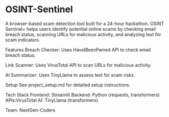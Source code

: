 # OSINT-Sentinel
A browser-based scam detection tool built for a 24-hour hackathon. OSINT Sentinel+ helps users identify potential online scams by checking email breach status, scanning URLs for malicious activity, and analyzing text for scam indicators.

Features
Breach Checker: Uses HaveIBeenPwned API to check email breach status.

Link Scanner: Uses VirusTotal API to scan URLs for malicious activity.

AI Summarizer: Uses TinyLlama to assess text for scam risks.

Setup
See project_setup.md for detailed setup instructions.

Tech Stack
Frontend: Streamlit
Backend: Python (requests, transformers)
APIs:VirusTotal
AI: TinyLlama (transformers)

Team:
NextGen-Coders

